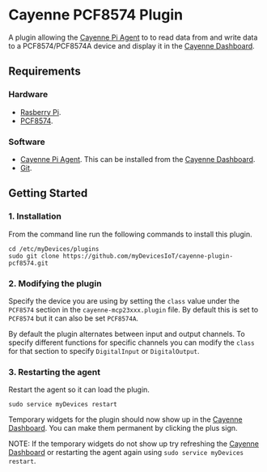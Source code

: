 # Cayenne PCF8574 Plugin
A plugin allowing the [Cayenne Pi Agent](https://github.com/myDevicesIoT/Cayenne-Agent) to to read data from and write data to a PCF8574/PCF8574A device and display it in the [Cayenne Dashboard](https://cayenne.mydevices.com).

## Requirements
### Hardware
* [Rasberry Pi](https://www.raspberrypi.org).
* [PCF8574](http://www.ti.com/product/PCF8574).

### Software
* [Cayenne Pi Agent](https://github.com/myDevicesIoT/Cayenne-Agent). This can be installed from the [Cayenne Dashboard](https://cayenne.mydevices.com).
* [Git](https://git-scm.com/).

## Getting Started
### 1. Installation

   From the command line run the following commands to install this plugin.
   ```
   cd /etc/myDevices/plugins
   sudo git clone https://github.com/myDevicesIoT/cayenne-plugin-pcf8574.git
   ```

### 2. Modifying the plugin

   Specify the device you are using by setting the `class` value under the `PCF8574` section in the `cayenne-mcp23xxx.plugin` file.
   By default this is set to `PCF8574` but it can also be set `PCF8574A`.

   By default the plugin alternates between input and output channels. To specify different functions for specific channels you
   can modify the `class` for that section to specify `DigitalInput` or `DigitalOutput`.

### 3. Restarting the agent

   Restart the agent so it can load the plugin.
   ```
   sudo service myDevices restart
   ```
   Temporary widgets for the plugin should now show up in the [Cayenne Dashboard](https://cayenne.mydevices.com). You can make them permanent by clicking the plus sign.

   NOTE: If the temporary widgets do not show up try refreshing the [Cayenne Dashboard](https://cayenne.mydevices.com) or restarting the agent again using `sudo service myDevices restart`.